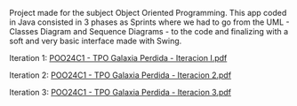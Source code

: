 Project made for the subject Object Oriented Programming. This app coded in Java consisted in 3 phases as Sprints where we had to go from the UML - Classes Diagram and Sequence Diagrams - to the code and finalizing with a soft and very basic interface made with Swing.

Iteration 1: [POO24C1 - TPO Galaxia Perdida - Iteracion I.pdf](https://github.com/user-attachments/files/16343898/POO24C1.-.TPO.Galaxia.Perdida.-.Iteracion.I.pdf)

Iteration 2: [POO24C1 - TPO Galaxia Perdida - Iteracion 2.pdf](https://github.com/user-attachments/files/16343904/POO24C1.-.TPO.Galaxia.Perdida.-.Iteracion.2.pdf)

Iteration 3: [POO24C1 - TPO Galaxia Perdida - Iteracion 3.pdf](https://github.com/user-attachments/files/16343908/POO24C1.-.TPO.Galaxia.Perdida.-.Iteracion.3.pdf)


